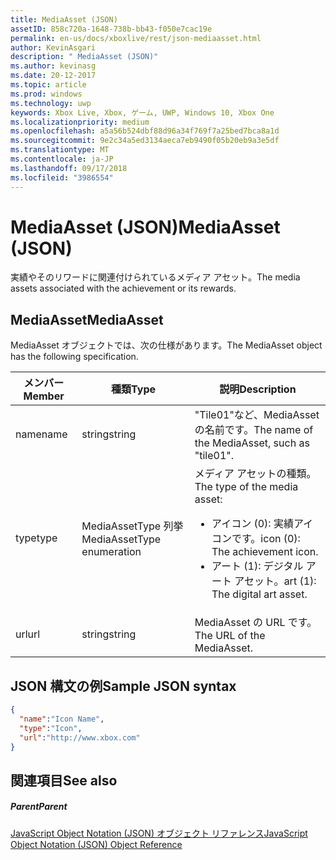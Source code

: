 ```yaml
---
title: MediaAsset (JSON)
assetID: 858c720a-1648-738b-bb43-f050e7cac19e
permalink: en-us/docs/xboxlive/rest/json-mediaasset.html
author: KevinAsgari
description: " MediaAsset (JSON)"
ms.author: kevinasg
ms.date: 20-12-2017
ms.topic: article
ms.prod: windows
ms.technology: uwp
keywords: Xbox Live, Xbox, ゲーム, UWP, Windows 10, Xbox One
ms.localizationpriority: medium
ms.openlocfilehash: a5a56b524dbf88d96a34f769f7a25bed7bca8a1d
ms.sourcegitcommit: 9e2c34a5ed3134aeca7eb9490f05b20eb9a3e5df
ms.translationtype: MT
ms.contentlocale: ja-JP
ms.lasthandoff: 09/17/2018
ms.locfileid: "3986554"
---
```

# <a name="mediaasset-json"></a><span data-ttu-id="ac4a4-104">MediaAsset (JSON)</span><span class="sxs-lookup"><span data-stu-id="ac4a4-104">MediaAsset (JSON)</span></span>
<span data-ttu-id="ac4a4-105">実績やそのリワードに関連付けられているメディア アセット。</span><span class="sxs-lookup"><span data-stu-id="ac4a4-105">The media assets associated with the achievement or its rewards.</span></span>
<a id="ID4EN"></a>


## <a name="mediaasset"></a><span data-ttu-id="ac4a4-106">MediaAsset</span><span class="sxs-lookup"><span data-stu-id="ac4a4-106">MediaAsset</span></span>

<span data-ttu-id="ac4a4-107">MediaAsset オブジェクトでは、次の仕様があります。</span><span class="sxs-lookup"><span data-stu-id="ac4a4-107">The MediaAsset object has the following specification.</span></span>

| <span data-ttu-id="ac4a4-108">メンバー</span><span class="sxs-lookup"><span data-stu-id="ac4a4-108">Member</span></span>| <span data-ttu-id="ac4a4-109">種類</span><span class="sxs-lookup"><span data-stu-id="ac4a4-109">Type</span></span>| <span data-ttu-id="ac4a4-110">説明</span><span class="sxs-lookup"><span data-stu-id="ac4a4-110">Description</span></span>|
| --- | --- | --- |
| <span data-ttu-id="ac4a4-111">name</span><span class="sxs-lookup"><span data-stu-id="ac4a4-111">name</span></span>| <span data-ttu-id="ac4a4-112">string</span><span class="sxs-lookup"><span data-stu-id="ac4a4-112">string</span></span>| <span data-ttu-id="ac4a4-113">"Tile01"など、MediaAsset の名前です。</span><span class="sxs-lookup"><span data-stu-id="ac4a4-113">The name of the MediaAsset, such as "tile01".</span></span>|
| <span data-ttu-id="ac4a4-114">type</span><span class="sxs-lookup"><span data-stu-id="ac4a4-114">type</span></span>| <span data-ttu-id="ac4a4-115">MediaAssetType 列挙</span><span class="sxs-lookup"><span data-stu-id="ac4a4-115">MediaAssetType enumeration</span></span>| <span data-ttu-id="ac4a4-116">メディア アセットの種類。</span><span class="sxs-lookup"><span data-stu-id="ac4a4-116">The type of the media asset:</span></span> <ul><li><span data-ttu-id="ac4a4-117">アイコン (0): 実績アイコンです。</span><span class="sxs-lookup"><span data-stu-id="ac4a4-117">icon (0): The achievement icon.</span></span></li><li><span data-ttu-id="ac4a4-118">アート (1): デジタル アート アセット。</span><span class="sxs-lookup"><span data-stu-id="ac4a4-118">art (1): The digital art asset.</span></span></li></ul> | 
| <span data-ttu-id="ac4a4-119">url</span><span class="sxs-lookup"><span data-stu-id="ac4a4-119">url</span></span>| <span data-ttu-id="ac4a4-120">string</span><span class="sxs-lookup"><span data-stu-id="ac4a4-120">string</span></span>| <span data-ttu-id="ac4a4-121">MediaAsset の URL です。</span><span class="sxs-lookup"><span data-stu-id="ac4a4-121">The URL of the MediaAsset.</span></span>|

<a id="ID4EFC"></a>


## <a name="sample-json-syntax"></a><span data-ttu-id="ac4a4-122">JSON 構文の例</span><span class="sxs-lookup"><span data-stu-id="ac4a4-122">Sample JSON syntax</span></span>


```json
{
  "name":"Icon Name",
  "type":"Icon",
  "url":"http://www.xbox.com"
}

```


<a id="ID4EOC"></a>


## <a name="see-also"></a><span data-ttu-id="ac4a4-123">関連項目</span><span class="sxs-lookup"><span data-stu-id="ac4a4-123">See also</span></span>

<a id="ID4EQC"></a>


##### <a name="parent"></a><span data-ttu-id="ac4a4-124">Parent</span><span class="sxs-lookup"><span data-stu-id="ac4a4-124">Parent</span></span>

[<span data-ttu-id="ac4a4-125">JavaScript Object Notation (JSON) オブジェクト リファレンス</span><span class="sxs-lookup"><span data-stu-id="ac4a4-125">JavaScript Object Notation (JSON) Object Reference</span></span>](atoc-xboxlivews-reference-json.md)
